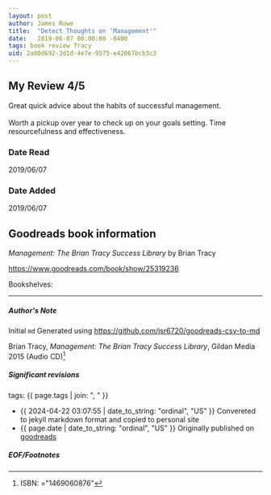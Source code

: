 ```yaml
---
layout: post
author: James Rowe
title:  "Detect Thoughts on 'Management'"
date:   2019-06-07 00:00:00 -0400
tags: book review Tracy 
uid: 2a00d692-3d1d-4e7e-9575-e42067bcb3c3
---
```


<!-- highly dependent on how you personally use jekyll templates, and how you want this to show up -->
<!-- escape any jekyll keys with double brackets -->

## My Review 4/5

Great quick advice about the habits of successful management. <br/><br/>Worth a pickup over year to check up on your goals setting. Time resourcefulness and effectiveness. 

### Date Read
2019/06/07

### Date Added
2019/06/07

## Goodreads book information

*Management: The Brian Tracy Success Library* by Brian Tracy

https://www.goodreads.com/book/show/25319236

Bookshelves: 

---

##### Author's Note

Initial `md` Generated using https://github.com/jsr6720/goodreads-csv-to-md

Brian Tracy, *Management: The Brian Tracy Success Library*,  Gildan Media 2015 (Audio CD)[^1]

##### Significant revisions

tags: {{ page.tags | join: ", " }} <!-- todo move this somewhere -->

- {{ 2024-04-22 03:07:55 | date_to_string: "ordinal", "US" }} Convereted to jekyll markdown format and copied to personal site
- {{ page.date | date_to_string: "ordinal", "US" }} Originally published on [goodreads](https://www.goodreads.com)

##### EOF/Footnotes

[^1]: ISBN: ="1469060876"